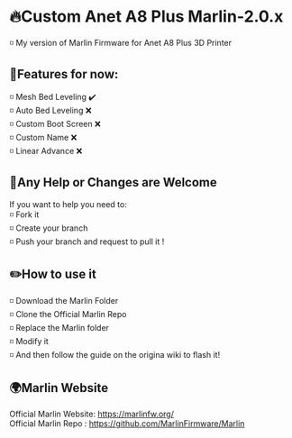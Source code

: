 # 🔥Custom Anet A8 Plus Marlin-2.0.x
<p>
◽ My version of Marlin Firmware for Anet A8 Plus 3D Printer
</p>

## 📌Features for now:
<p> 
◽ Mesh Bed Leveling ✔️ <br>
◽ Auto Bed Leveling ❌ <br>
◽ Custom Boot Screen ❌ <br>
◽ Custom Name ❌ <br> 
◽ Linear Advance ❌ <br>
</p>

## 💪Any Help or Changes are Welcome
<p>
  If you want to help you need to: <br>
  ◽ Fork it <br>
  ◽ Create your branch<br>
  ◽ Push your branch and request to pull it !
</p>

## ✏️How to use it 
<p> 
◽ Download the Marlin Folder <br>
◽ Clone the Official Marlin Repo <br>
◽ Replace the Marlin folder <br>
◽ Modify it <br>
◽ And then follow the guide on the origina wiki to flash it! <br>
</p>

## 🌍Marlin Website
Official Marlin Website: https://marlinfw.org/ <br>
Official Marlin Repo : https://github.com/MarlinFirmware/Marlin <br>
